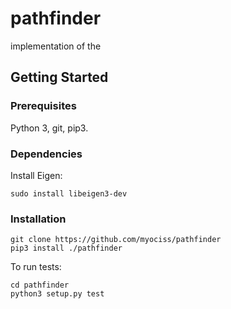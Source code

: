 # pathfinder
implementation of the 

## Getting Started

### Prerequisites

Python 3, git, pip3.

### Dependencies

Install Eigen:

```
sudo install libeigen3-dev
```

### Installation

```
git clone https://github.com/myociss/pathfinder
pip3 install ./pathfinder
```

To run tests:

```
cd pathfinder
python3 setup.py test
```